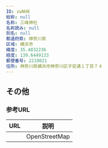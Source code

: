 ```yaml
---
ID: zwNH8
総称: null
名称: 三峰神社
名称読み: null
別名: null
都道府県: 神奈川県
区域: 横浜市
緯度: 35.4832236
経度: 139.6449133
郵便番号: 2210021
住所: 神奈川県横浜市神奈川区子安通１丁目７４
---
```


## その他

### 参考URL

| URL | 説明          |
| --- | ------------- |
|     | OpenStreetMap |
